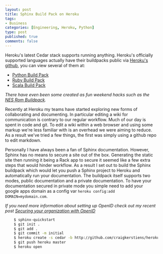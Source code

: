 ```yaml
--- 
layout: post
title: Sphinx Build Pack on Heroku
tags: 
- Business
categories: [Engineering, Heroku, Python]
type: post
published: true
comments: false
---
```


Heroku's latest Cedar stack supports running anything. Heroku's officially supported languages actually have their buildpacks public via [Heroku's github](http://github.com/heroku/), you can view several of them at:

* [Python Build Pack](https://github.com/heroku/heroku-buildpack-python)
* [Ruby Build Pack](https://github.com/heroku/heroku-buildpack-ruby)
* [Scala Build Pack](https://github.com/heroku/heroku-buildpack-scala)

*There have even been some created as fun weekend hacks such as the [NES Rom Buildpack](http://github.com/hone/heroku-buildpack-jsnes).*

<!-- more -->

Recently at Heroku my teams have started exploring new forms of collaborating and documenting. In particular editing a wiki for communication is contrary to our regular workflow. Much of our day is spent in code and git. To edit a wiki within a web browser and using some markup we're less familiar with is an overhead we were aiming to reduce. As a result we've tried a few things, the first was simply using a github repo to edit markdown. 

Personally I have always been a fan of Sphinx documentation. However, Sphinx has no means to secure a site out of the box. Generating the static site then running it being a Rack app to secure it seemed like a few extra steps that would hinder workflow. As a result I set out to build the Sphinx buildpack which would let you push a Sphinx project to Heroku and automatically run your documentation. The buildpack itself supports two modes, public documentation and a private documentation. To have your documentation secured in private mode you simple need to add your google apps domain as a config var `heroku config:add DOMAIN=mydomain.com`.

*If you need more information about setting up OpenID check out my recent post [Securing your organization with OpenID ](/2012/01/23/securing-your-organization/)*

```bash
    $ sphinx-quickstart 
    $ git init .
    $ git add .
    $ git commit -m initial
    $ heroku create -s cedar -b http://github.com/craigkerstiens/heroku-buildpack-sphinx.git
    $ git push heroku master
    $ heroku open

```

